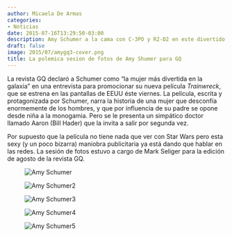```yaml
---
author: Micaela De Armas
categories:
- Noticias
date: 2015-07-16T13:29:50-03:00
description: Amy Schumer a la cama con C-3PO y R2-D2 en este divertido Photoshoot para GQ.
draft: false
image: 2015/07/amygq3-cover.png
title: La polemica sesion de fotos de Amy Shumer para GQ
---
```


La revista GQ declaró a Schumer como “la mujer más divertida en la galaxia” en una entrevista para promocionar su nueva película *Trainwreck*, que se estrena en las pantallas de EEUU éste viernes. La película, escrita y protagonizada por Schumer, narra la historia de una mujer que desconfía enormemente de los hombres, y que por influencia de su padre se opone desde niña a la monogamia. Pero se le presenta un simpático doctor llamado Aaron (Bill Hader) que la invita a salir por segunda vez.
<!--more-->

Por supuesto que la película no tiene nada que ver con Star Wars pero esta sexy (y un poco bizarra) maniobra publicitaria ya está dando que hablar en las redes. La sesión de fotos estuvo a cargo de Mark Seliger para la edición de agosto de la revista GQ.

<figure>
<img alt="Amy Schumer" src="/img/2015/07/amygq_body.jpg">
</figure>

<figure>
<img alt="Amy Schumer2" src="/img/2015/07/amygq2-body.png">
</figure>

<figure>
<img alt="Amy Schumer3" src="/img/2015/07/amygq-cama-body.jpeg">
</figure>

<figure>
<img alt="Amy Schumer4" src="/img/2015/07/amygq_large.png">
</figure>

<figure>
<img alt="Amy Schumer5" src="/img/2015/07/amylaser-body.jpg">
</figure>
